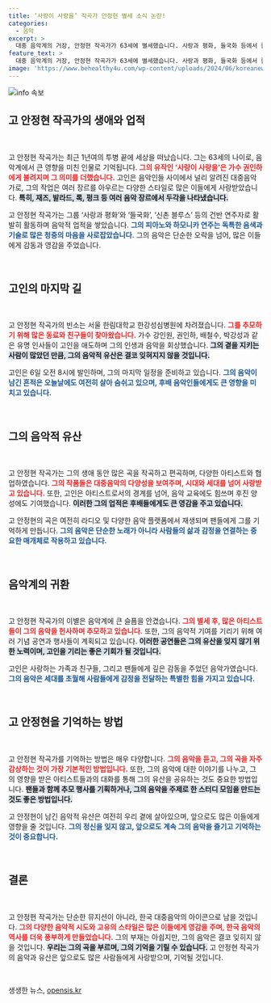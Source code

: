 ```yaml
---
title: ‘사랑이 사랑을’ 작곡가 안정현 별세 소식 논란!
categories:
  - 음악
excerpt: >
  대중 음악계의 거장, 안정현 작곡가가 63세에 별세했습니다. 사랑과 평화, 들국화 등에서 활약하며 다양한 장르에서 빛난 그의 유산을 함께 기억해요. 애도하는 동료들의 발인식, 자세히 알아보세요!
feature_text: >
  대중 음악계의 거장, 안정현 작곡가가 63세에 별세했습니다. 사랑과 평화, 들국화 등에서 활약하며 다양한 장르에서 빛난 그의 유산을 함께 기억해요. 애도하는 동료들의 발인식, 자세히 알아보세요!
image: 'https://www.behealthy4u.com/wp-content/uploads/2024/06/koreanews.jpg'
---
```


<p><img src="https://www.behealthy4u.com/wp-content/uploads/2024/06/koreanews.jpg" alt="info 속보" /></p>

<h2 data-ke-size="size26">고 안정현 작곡가의 생애와 업적</h2>

<p data-ke-size="size16">&nbsp;</p>

<p>고 안정현 작곡가는 최근 1년여의 투병 끝에 세상을 떠났습니다. 그는 63세의 나이로, 음악계에서 큰 영향을 미친 인물로 기억됩니다. <b><span style="color: #ee2323;">그의 유작인 ‘사랑이 사랑을’은 가수 권인하에게 불려지며 그 의미를 더했습니다.</span></b> 고인은 음악인들 사이에서 널리 알려진 대중음악가로, 그의 작업은 여러 장르를 아우르는 다양한 스타일로 많은 이들에게 사랑받았습니다. <b><span style="background-color: #21538527;">특히, 재즈, 발라드, 록, 펑크 등 여러 음악 장르에서 두각을 나타냈습니다.</span></b> </p>

<p>고 안정현 작곡가는 그룹 ‘사랑과 평화’와 ‘들국화’, ‘신촌 블루스’ 등의 건반 연주자로 활발히 활동하며 음악적 업적을 쌓았습니다. <b><span style="color: #1a5490;">그의 피아노와 하모니카 연주는 독특한 음색과 기술로 많은 청중의 마음을 사로잡았습니다.</span></b> 그의 음악은 단순한 오락을 넘어, 많은 이들에게 감동과 영감을 주었습니다.</p>

<p data-ke-size="size16">&nbsp;</p>

<h2 data-ke-size="size26">고인의 마지막 길</h2>

<p data-ke-size="size16">&nbsp;</p>

<p>고 안정현 작곡가의 빈소는 서울 한림대학교 한강성심병원에 차려졌습니다. <b><span style="color: #ee2323;">그를 추모하기 위해 많은 동료와 친구들이 찾아왔습니다.</span></b> 가수 강인원, 권인하, 배철수, 박강성과 같은 유명 인사들이 고인을 애도하며 그의 인생과 음악을 회상했습니다. <b><span style="background-color: #21538527;">그의 곁을 지키는 사람이 많았던 만큼, 그의 음악적 유산은 결코 잊혀지지 않을 것입니다.</span></b></p>

<p>고인은 6일 오전 8시에 발인하며, 그의 마지막 일정을 준비하고 있습니다. <b><span style="color: #1a5490;">그의 음악이 남긴 흔적은 오늘날에도 여전히 살아 숨쉬고 있으며, 후배 음악인들에게도 큰 영향을 미치고 있습니다.</span></b> </p>

<p data-ke-size="size16">&nbsp;</p>

<h2 data-ke-size="size26">그의 음악적 유산</h2>

<p data-ke-size="size16">&nbsp;</p>

<p>고 안정현 작곡가는 그의 생애 동안 많은 곡을 작곡하고 편곡하며, 다양한 아티스트와 협업하였습니다. <b><span style="color: #ee2323;">그의 작품들은 대중음악의 다양성을 보여주며, 시대와 세대를 넘어 사랑받고 있습니다.</span></b> 또한, 고인은 아티스트로서의 경계를 넘어, 음악 교육에도 힘쓰며 후진 양성에도 기여했습니다. <b><span style="background-color: #21538527;">이러한 그의 업적은 후배들에게도 큰 영감을 주고 있습니다.</span></b> </p>

<p>고 안정현의 곡은 여전히 라디오 및 다양한 음악 플랫폼에서 재생되며 팬들에게 그를 기억하게 만듭니다. <b><span style="color: #1a5490;">그의 음악은 단순한 노래가 아니라 사람들의 삶과 감정을 연결하는 중요한 매개체로 작용하고 있습니다.</span></b> </p>

<p data-ke-size="size16">&nbsp;</p>

<h2 data-ke-size="size26">음악계의 귀환</h2>

<p data-ke-size="size16">&nbsp;</p>

<p>고 안정현 작곡가의 이별은 음악계에 큰 슬픔을 안겼습니다. <b><span style="color: #ee2323;">그의 별세 후, 많은 아티스트들이 그의 음악을 헌사하며 추모하고 있습니다.</span></b> 또한, 그의 음악적 기여를 기리기 위해 여러 기념 공연과 행사들이 계획되고 있습니다. <b><span style="background-color: #21538527;">이러한 공연들은 그의 유산을 잊지 않기 위한 노력이며, 고인을 기리는 좋은 기회가 될 것입니다.</span></b> </p>

<p>고인은 사랑하는 가족과 친구들, 그리고 팬들에게 깊은 감동을 주었던 음악가였습니다. <b><span style="color: #1a5490;">그의 음악은 세대를 초월해 사람들에게 감정을 전달하는 특별한 힘을 가지고 있습니다.</span></b> </p>

<p data-ke-size="size16">&nbsp;</p>

<h2 data-ke-size="size26">고 안정현을 기억하는 방법</h2>

<p data-ke-size="size16">&nbsp;</p>

<p>고 안정현 작곡가를 기억하는 방법은 매우 다양합니다. <b><span style="color: #ee2323;">그의 음악을 듣고, 그의 곡을 자주 감상하는 것이 가장 기본적인 방법입니다.</span></b> 또한, 그의 음악에 대한 이야기를 나누고, 그의 영향을 받은 아티스트들과의 대화를 통해 그의 유산을 공유하는 것도 중요한 방법입니다. <b><span style="background-color: #21538527;">팬들과 함께 추모 행사를 기획하거나, 그의 음악을 주제로 한 스터디 모임을 만드는 것도 좋은 방법입니다.</span></b> </p>

<p>고 안정현이 남긴 음악적 유산은 여전히 우리 곁에 살아있으며, 앞으로도 많은 이들에게 영향을 줄 것입니다. <b><span style="color: #1a5490;">그의 정신을 잊지 않고, 앞으로도 계속 그의 음악을 즐기고 기억하는 것이 중요합니다.</span></b> </p>

<p data-ke-size="size16">&nbsp;</p>

<h2 data-ke-size="size26">결론</h2>

<p data-ke-size="size16">&nbsp;</p>

<p>고 안정현 작곡가는 단순한 뮤지션이 아니라, 한국 대중음악의 아이콘으로 남을 것입니다. <b><span style="color: #ee2323;">그의 다양한 음악적 시도와 고유의 스타일은 많은 이들에게 영감을 주며, 한국 음악의 역사를 더욱 풍부하게 만들었습니다.</span></b> 그의 부재는 아쉽지만, 그의 음악은 결코 잊히지 않을 것입니다. <b><span style="background-color: #21538527;">우리는 그의 곡을 부르며, 그의 기억을 기릴 수 있습니다.</span></b> 고 안정현 작곡가의 음악과 유산은 앞으로도 많은 사람들에게 사랑받으며, 기억될 것입니다. </p>

<p data-ke-size="size16">&nbsp;</p>
생생한 뉴스, <a href="https://opensis.kr" rel="dofollow">opensis.kr</a>


